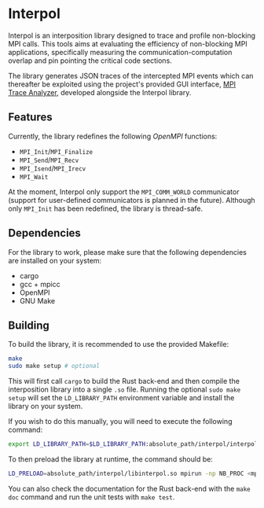 # Interpol

Interpol is an interposition library designed to trace and profile
non-blocking MPI calls.
This tools aims at evaluating the efficiency of non-blocking MPI applications,
specifically measuring the communication-computation overlap and pin pointing
the critical code sections.

The library generates JSON traces of the intercepted MPI events which can 
thereafter be exploited using the project's provided GUI interface, [MPI Trace
Analyzer](https://github.com/async-mpi-benchmarks/Interface), developed
alongside the Interpol library.

## Features
Currently, the library redefines the following *OpenMPI* functions:
- `MPI_Init`/`MPI_Finalize`
- `MPI_Send`/`MPI_Recv`
- `MPI_Isend`/`MPI_Irecv`
- `MPI_Wait`

At the moment, Interpol only support the `MPI_COMM_WORLD` communicator (support
for user-defined communicators is planned in the future).
Although only `MPI_Init` has been redefined, the library is thread-safe.

## Dependencies
For the library to work, please make sure that the following dependencies are
installed on your system:
- cargo
- gcc + mpicc
- OpenMPI
- GNU Make

## Building
To build the library, it is recommended to use the provided Makefile:
```sh
make
sudo make setup # optional
```
This will first call `cargo` to build the Rust back-end and then compile the
interposition library into a single `.so` file.
Running the optional `sudo make setup` will set the `LD_LIBRARY_PATH`
environment variable and install the library on your system.

If you wish to do this manually, you will need to execute the following command:
```sh
export LD_LIBRARY_PATH=$LD_LIBRARY_PATH:absolute_path/interpol/interpol-rs/target/release/
```
To then preload the library at runtime, the command should be:
```sh
LD_PRELOAD=absolute_path/interpol/libinterpol.so mpirun -np NB_PROC <mpi_binary>
```

You can also check the documentation for the Rust back-end with the `make doc`
command and run the unit tests with `make test`.
